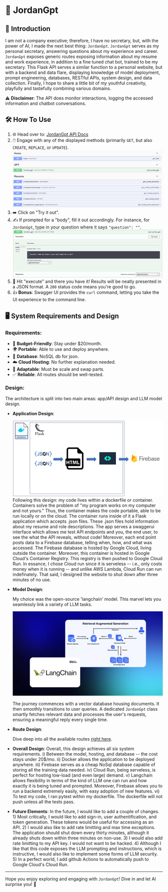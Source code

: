 # 🤖 JordanGpt

## 📜 Introduction

I am not a company executive; therefore, I have no secretary, but, with the power of AI, I made the next best thing: `JordanGpt`. `JordanGpt` serves as my personal secretary, answering questions about my experience and career. `JordanGpt` exposes generic routes exposing information about my resume and work experience, in addition to a fine tuned chat bot, trained to be my secretary. This Flask API serves a similar function to a personal website, but with a backend and data flare, displaying knowledge of model deployment, prompt engineering, databases, RESTful APIs, system design, and data collection. Finally, I hope to share a little bit of my youthful creativity, playfully and tastefully combining various domains.

⚠️ **Disclaimer**: The API does monitor interactions, logging the accessed information and chatbot conversations.

## 🛠️ How To Use

1. 🌐 Head over to: [JordanGpt API Docs](https://jordangpt-7wxawbmyea-uc.a.run.app/apidocs/)
2. 🖱️ Engage with any of the displayed methods (primarily `GET`, but also `CREATE`, `REPLACE`, or `UPDATE`).
   ![Methods Overview](images/methods.png)
3. ➡️ Click on "Try it out".
4. ✍️ If prompted for a "body", fill it out accordingly. For instance, for `JordanGpt`, type in your question where it says `"question": ""`.
   ![Input Body](images/body.png)
5. 🚀 Hit "execute" and there you have it! Results will be neatly presented in a JSON format. A `200` status code means you're good to go.
6. 👍 **Bonus**: Swagger UI provides the `curl` command, letting you take the UI experience to the command line.

## 🖥️ System Requirements and Design

### Requirements:

- 💸 **Budget-Friendly**: Stay under $20/month.
- 🌍 **Portable**: Able to use and deploy anywhere.
- 📁 **Database**: NoSQL db for json.
- ☁️ **Cloud Hosting**: No further explanation needed.
- 🔄 **Adaptable**: Must be scale and swap parts.
- ✅ **Reliable**: All routes should be well-tested.

### Design:

The architecture is split into two main areas: app/API design and LLM model design.

- **Application Design**:

  ![App Design](images/design1.png)
  Following this design: my code lives within a dockerfile or container. Containers solve the problem of "my program works on my computer and not yours." Thus, the container makes the code portable, able to be run locally or on the cloud. The container runs inside of it a Flask application which accepts .json files. These .json files hold information about my resume and role descriptions. The app serves a swaggerui interface which allows me test API endpoints and you, the end user, to see the what the API reveals, without code! Moreover, each end point posts data to a Firebase database, telling when, how, and what was accessed. The Firebase database is hosted by Google Cloud, living outside the container. Moreover, this container is hosted in Google Cloud's Container Registry. This registry is then pushed to Google Cloud Run. In essance, I chose Cloud run since it is serveless -- i.e., only costs money when it is running -- and unlike AWS Lambda, Cloud Run can run indefinately. That said, I designed the website to shut down after three minutes of no use.

- **Model Design**:

  My choice was the open-source 'langchain' model. This marvel lets you seamlessly link a variety of LLM tasks.

  ![Langchain Design](images/langchain.png)

  The journey commences with a vector database housing documents. It then smoothly transitions to user queries. A dedicated `JordanGpt` class smartly fetches relevant data and processes the user's requests, ensuring a meaningful reply every single time.

- **Route Design**:

  Dive deep into all the available routes [right here](https://jordangpt-7wxawbmyea-uc.a.run.app/apidocs/).

- **Overall Design**:
  Overall, this design achieves all six system requirements. i) Between the model, hosting, and database -- the cost stays under 20$/mo. ii) Docker allows the application to be deployed anywhere. iii) Firebase serves as a cheap NoSql database capable of storing all the training data needed. iv) Cloud Run, being serveless, is perfect for hosting low-load (and even large) demand. v) Langchain allows flexibility in terms of the kind of LLM one can run and how exactly it is being tuned and prompted. Moreover, Firebase allows you to run a backend extremely easily, with easy adoption of new features. vi) To test my code, I ran pytest within my dockerfile. The dockerfile will not push unless all the tests pass.

- **Future Elements**:
  In the future, I would like to add a couple of changes. 1) Most critically, I would like to add sign-in, user authentification, and token generation. These tokens would be useful for accessing as an API. 2) I would also like to add rate limitting and max time exceptions. The application should shut down every thirty minutes, although it already shuts down within three minutes on non-use. 3) I would also add rate limitting to my API key. I would not want to be hacked. 4) Although I like that this code exposes the LLM prompting and instructions, which is instructive, I would also like to implement some forms of LLM security. 5) In a perfect world, I add github Actions to automatically push to Google Cloud's Cloud Run.

---

Hope you enjoy exploring and engaging with `JordanGpt`! Dive in and let AI surprise you! 🚀
